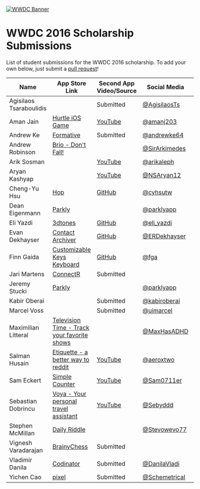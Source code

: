 [![WWDC Banner](https://developer.apple.com/wwdc/images/wwdc16-og.jpg)](https://developer.apple.com/wwdc/)
# WWDC 2016 Scholarship Submissions

List of student submissions for the WWDC 2016 scholarship.
To add your own below, just submit a [pull request](https://github.com/wwdc/2016/pulls)!

<!--http://www.alphabetize.org-->
<!-- Insert your name below in alphabetical order. -->
<!-- Please only submit the apps that you submitted for WWDC2016. -->
<!-- Watch out for columns, you must have 6 pipes or else the gh-pages won't like it. -->
| Name | App Store Link | Second App Video/Source | Social Media | Status |
| ---- | -------------- | ----------------------- | ------------ | ------ |
|Agisilaos Tsaraboulidis| |Submitted|[@AgisilaosTs](https://twitter.com/AgisilaosTs)| |
|Aman Jain|[Hurtle iOS Game](https://itunes.apple.com/in/app/hurtle/id1085122455?mt=8)|[YouTube](https://www.youtube.com/watch?v=hpqBGLglLTs)|[@amanj203](https://twitter.com/amanj203)| |
|Andrew Ke|[Formative](https://itunes.apple.com/us/app/formative/id1032617767?mt=8)|Submitted|[@andrewke64](https://twitter.com/andrewke64)| |
|Andrew Robinson|[Brio - Don't Fall!](https://itunes.apple.com/us/app/brio-dont-fall!/id1087287522?mt=8)| |[@SirArkimedes](https://twitter.com/sirarkimedes)| |
|Arik Sosman||[YouTube](https://youtu.be/TtHM31sxxbU)|[@arikaleph](https://twitter.com/arikaleph)||
|Aryan Kashyap|[]()|[YouTube](https://www.youtube.com/watch?v=qD-uxBhNKb4)|[@NSAryan12](https://twitter.com/NSAryan12?lang=en-gb)| |
|Cheng-Yu Hsu|[Hop](http://hop.appfinca.com)|[GitHub](https://github.com/cyhsutw/imaji)|[@cyhsutw](https://twitter.com/cyhsutw)|| 
|Dean Eigenmann|[Parkly](https://parkly.ch)||[@parklyapp](https://twitter.com/parklyapp)||
|Eli Yazdi|[3dtones](https://itunes.apple.com/us/app/3dtones/id1108446298?mt=8)|[GitHub](http://github.com/eliyazdi/3dtones)|[@eli_yazdi](https://twitter.com/eli_yazdi)| |
|Evan Dekhayser|[Contact Archiver](https://itunes.apple.com/us/app/contact-archiver/id733594022?mt=8)|[GitHub](https://github.com/edekhayser/WWDC-2016-Scholarship-App)|[@ERDekhayser](https://twitter.com/ERDekhayser)|
|Finn Gaida|[Customizable Keys Keyboard](https://itunes.apple.com/us/app/customizable-keys-keyboard/id1104673201?mt=8)|[GitHub](https://github.com/finngaida/wwdc/tree/master/2016)|[@fga](https://twitter.com/fga)| |
|Jari Martens|[ConnectR](https://itunes.apple.com/app/connectr-all-social-media/id905696962?mt=8)| Submitted | | |
|Jeremy Stucki|[Parkly](https://parkly.ch)||[@parklyapp](https://twitter.com/parklyapp)||
|Kabir Oberai| |Submitted|[@kabiroberai](https://twitter.com/kabiroberai)| |
|Marcel Voss||Submitted|[@uimarcel](https://twitter.com/uimarcel)||
|Maximilian Litteral|[Television Time - Track your favorite shows](http://maximilianlitteral.com/TelevisionTime/iTunes/index.html)| |[@MaxHasADHD](https://twitter.com/MaxHasADHD)| |
|Salman Husain|[Etiquette - a better way to reddit](https://github.com/shusain93/Ettiquete)|[YouTube](https://www.youtube.com/watch?v=pjTiw9Mc19o)|[@aeroxtwo](https://twitter.com/aeroxtwo)| |
|Sam Eckert|[Simple Counter](https://geo.itunes.apple.com/us/app/simple-counter-count-everything!/id961653412?mt=8)|[YouTube](https://www.youtube.com/watch?v=4uFP_xQWOX4)|[@Sam0711er](https://twitter.com/Sam0711er)| |
|Sebastian Dobrincu|[Voya - Your personal travel assistant](https://itunes.apple.com/us/app/voya-your-personal-travel/id1082760606)|[YouTube](https://www.youtube.com/watch?v=fbTMWC0y9hs)|[@Sebyddd](https://twitter.com/sebyddd)| |
|Stephen McMillan|[Daily Riddle](https://itunes.apple.com/app/daily-riddle-fun-challenging/id932546719)| |[@Stevowevo77](https://twitter.com/stevowevo77)| |
|Vignesh Varadarajan|[BrainyChess](https://itunes.apple.com/us/app/brainychess-play-learn-chess/id778336641?mt=8)|Submitted||
|Vladimir Danila|[Codinator](https://itunes.apple.com/us/app/codinator/id1024671232?ls=1&mt=8)|Submitted|[@DanilaVladi](https://twitter.com/danilavladi)| |
|Yichen Cao|[pixel](https://itunes.apple.com/us/app/pixel/id936267373?ls=1&mt=8)|Submitted|[@Schemetrical](https://twitter.com/schemetrical)| |

<!-- Don't remove the newline. Alphabetical order please! -->
